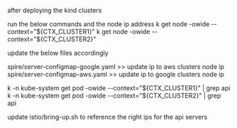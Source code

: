 after deploying the kind clusters 

run the below commands and the node ip address
k get node -owide --context="${CTX_CLUSTER1}"
k get node -owide --context="${CTX_CLUSTER2}"

update the below files accordingly

spire/server-configmap-google.yaml   >> update ip to aws clusters node ip
spire/server-configmap-aws.yaml >> update ip to google clusters node ip


k -n kube-system get pod -owide --context="${CTX_CLUSTER1}" | grep api
k -n kube-system get pod -owide --context="${CTX_CLUSTER2}" | grep api

update istio/bring-up.sh to reference the right ips for the api servers
